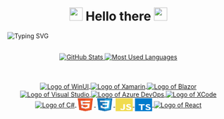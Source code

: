 <h1 align="center">
    <img src="https://camo.githubusercontent.com/4154ae7af2f541c3d80190094b4585c0ba4c57a60cfad4fa9a310f2d11247295/68747470733a2f2f6d656469612e74656e6f722e636f6d2f337a59546a5375314e394141414141692f6b656e6f62692d706f672e676966" width="30px" height="30px" />
    Hello there
    <img src="https://camo.githubusercontent.com/4154ae7af2f541c3d80190094b4585c0ba4c57a60cfad4fa9a310f2d11247295/68747470733a2f2f6d656469612e74656e6f722e636f6d2f337a59546a5375314e394141414141692f6b656e6f62692d706f672e676966" width="30px" height="30px" />
</h1>

![Typing SVG](https://readme-typing-svg.herokuapp.com/?color=58A6FF&size=35&center=true&vCenter=true&width=1000&lines=I'm+Mohammad+Hossein+Rastegarinia;I'm+a+Front-End+(Mobile+and+Web)+Developer;Working+on+.NET+MAUI+and+Blazor+projects;Looking+for+help+with+.NET+MAUI+projects;Learning+JavaScript/TypeScript+and+React;Ask+me+about+Xamarin.Forms/MAUI,+UWP/WinUI,+Blazor;Fun+fact:+I+Love+Marvel,+DC+and+Star+Wars+movies)

<div align="center">
  <br>
  <a href="#">
    <img height="190rem" alt="GitHub Stats" src="https://github-readme-stats.vercel.app/api?username=mhrastegari&show_icons=true&theme=github_dark&count_private=true&bg_color=0d1117&hide_border=true"/>
  </a>
  <a href="#">
    <img height="190rem" alt="Most Used Languages" src="https://github-readme-stats.vercel.app/api/top-langs/?username=mhrastegari&langs_count=8&count_private=false&layout=compact&theme=github_dark&bg_color=0d1117&hide_border=true"/>
  </a>
</div>
   
<br>
<br>
  
<div style="display: inline_flex; gap: 10px">
  <p align="center">
    <a href="#">
      <img align="center" alt="Logo of WinUI" height="25" width="30" title="WinUI" src="https://mhrastegari.github.io/images/winui.png">
    </a>
    <a href="#">
      <img align="center" alt="Logo of Xamarin" height="30" width="40" title="Xamarin" src="https://cdn.jsdelivr.net/gh/devicons/devicon/icons/xamarin/xamarin-original.svg">
    </a>
    <a href="#">
      <img align="center" alt="Logo of Blazor" height="30" width="30" title="Blazor" src="https://mhrastegari.github.io/images/blazor.png">
    </a>
    <a href="#">
      <img align="center" alt="Logo of Visual Studio" height="30" width="30" title="Visual Studio" src="https://mhrastegari.github.io/images/vs.svg">
    </a>
    <a href="#">
      <img align="center" alt="Logo of Azure DevOps" height="30" width="30" title="Azure DevOps" src="https://mhrastegari.github.io/images/azuredevops.png">
    </a>
    <a href="#">
      <img align="center" alt="Logo of XCode" height="30" width="40" title="XCode" src="https://cdn.jsdelivr.net/gh/devicons/devicon/icons/xcode/xcode-original.svg">
    </a>
    <a href="#">
      <img align="center" alt="Logo of C#" height="30" width="40" title="C#" src="https://cdn.jsdelivr.net/gh/devicons/devicon/icons/csharp/csharp-original.svg">
    </a>
    <a href="#">
      <img align="center" alt="Logo of HTML5" height="30" width="40" title="HTML5" src="https://raw.githubusercontent.com/devicons/devicon/master/icons/html5/html5-original.svg">
    </a>
    <a href="#">
      <img align="center" alt="Logo of CSS3" height="30" width="40" title="CSS3" src="https://raw.githubusercontent.com/devicons/devicon/master/icons/css3/css3-original.svg">
    </a>
    <a href="#">
      <img align="center" alt="Logo of JavaScript" height="30" width="40" title="JavaScript" src="https://raw.githubusercontent.com/devicons/devicon/master/icons/javascript/javascript-plain.svg">
    </a>
    <a href="#">
      <img align="center" alt="Logo of TypeScript" height="30" width="40" title="TypeScript" src="https://raw.githubusercontent.com/devicons/devicon/master/icons/typescript/typescript-plain.svg">
    </a>
    <a href="#">
      <img align="center" alt="Logo of React" height="30" width="40" title="React" src="https://cdn.jsdelivr.net/gh/devicons/devicon/icons/react/react-original.svg">
    </a>
  </p>
</div>
